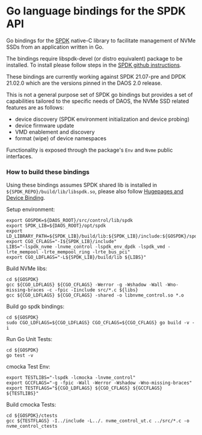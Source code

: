 # Go language bindings for the SPDK API

Go bindings for the [SPDK](https://github.com/spdk/spdk) native-C library
to facilitate management of NVMe SSDs from an application written in Go.

The bindings require libspdk-devel (or distro equivalent) package to be
installed.
To install please follow steps in the
[SPDK github instructions](https://github.com/spdk/spdk).

These bindings are currently working against SPDK 21.07-pre and DPDK 21.02.0
which are the versions pinned in the DAOS 2.0 release.

This is not a general purpose set of SPDK go bindings but provides a set of
capabilities tailored to the specific needs of DAOS, the NVMe SSD related
features are as follows:

* device discovery (SPDK environment initialization and device probing)
* device firmware update
* VMD enablement and discovery
* format (wipe) of device namespaces

Functionality is exposed through the package's `Env` and `Nvme` public
interfaces.

### How to build these bindings

Using these bindings assumes SPDK shared lib is installed in
`${SPDK_REPO}/build/lib/libspdk.so`, please also follow
[Hugepages and Device Binding](https://github.com/spdk/spdk#hugepages-and-device-binding).

Setup environment:

    export GOSPDK=${DAOS_ROOT}/src/control/lib/spdk
    export SPDK_LIB=${DAOS_ROOT}/opt/spdk
    export LD_LIBRARY_PATH=${SPDK_LIB}/build/lib:${SPDK_LIB}/include:${GOSPDK}/spdk:${LD_LIBRARY_PATH}
    export CGO_CFLAGS="-I${SPDK_LIB}/include"
    LIBS="-lspdk_nvme -lnvme_control -lspdk_env_dpdk -lspdk_vmd -lrte_mempool -lrte_mempool_ring -lrte_bus_pci"
    export CGO_LDFLAGS="-L${SPDK_LIB}/build/lib ${LIBS}"

Build NVMe libs:

    cd ${GOSPDK}
    gcc ${CGO_LDFLAGS} ${CGO_CFLAGS} -Werror -g -Wshadow -Wall -Wno-missing-braces -c -fpic -Iinclude src/*.c ${libs}
    gcc ${CGO_LDFLAGS} ${CGO_CFLAGS} -shared -o libnvme_control.so *.o

Build go spdk bindings:

    cd ${GOSPDK}
    sudo CGO_LDFLAGS=${CGO_LDFLAGS} CGO_CFLAGS=${CGO_CFLAGS} go build -v -i

Run Go Unit Tests:

    cd ${GOSPDK}
    go test -v

cmocka Test Env:

    export TESTLIBS="-lspdk -lcmocka -lnvme_control"
    export GCCFLAGS="-g -fpic -Wall -Werror -Wshadow -Wno-missing-braces"
    export TESTFLAGS="${CGO_LDFLAGS} ${CGO_CFLAGS} ${GCCFLAGS} ${TESTLIBS}"

Build cmocka Tests:

    cd ${GOSPDK}/ctests
    gcc ${TESTFLAGS} -I../include -L../. nvme_control_ut.c ../src/*.c -o nvme_control_ctests
